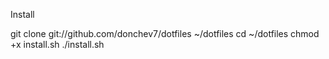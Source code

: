 Install

git clone git://github.com/donchev7/dotfiles ~/dotfiles
cd ~/dotfiles
chmod +x install.sh
./install.sh


